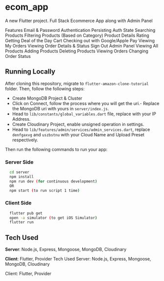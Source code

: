 # ecom_app

A new Flutter project.
Full Stack Ecommerce App along with Admin Panel

Features
Email & Password Authentication
Persisting Auth State
Searching Products
Filtering Products (Based on Category)
Product Details
Rating
Getting Deal of the Day
Cart
Checking out with Google/Apple Pay
Viewing My Orders
Viewing Order Details & Status
Sign Out
Admin Panel
Viewing All Products
Adding Products
Deleting Products
Viewing Orders
Changing Order Status

## Running Locally
After cloning this repository, migrate to ```flutter-amazon-clone-tutorial``` folder. Then, follow the following steps:
- Create MongoDB Project & Cluster
- Click on Connect, follow the process where you will get the uri.- Replace the MongoDB uri with yours in ```server/index.js```.
- Head to ```lib/constants/global_variables.dart``` file, replace <yourip> with your IP Address. 
- Create Cloudinary Project, enable unsigned operation in settings.
- Head to ```lib/features/admin/services/admin_services.dart```, replace ```denfgaxvg``` and ```uszbstnu``` with your Cloud Name and Upload Preset respectively.

Then run the following commands to run your app:

### Server Side
```bash
  cd server
  npm install
  npm run dev (for continuous development)
  OR
  npm start (to run script 1 time)
```

### Client Side
```bash
  flutter pub get
  open -a simulator (to get iOS Simulator)
  flutter run
```

## Tech Used
**Server**: Node.js, Express, Mongoose, MongoDB, Cloudinary

**Client**: Flutter, Provider
Tech Used
Server: Node.js, Express, Mongoose, MongoDB, Cloudinary

Client: Flutter, Provider

